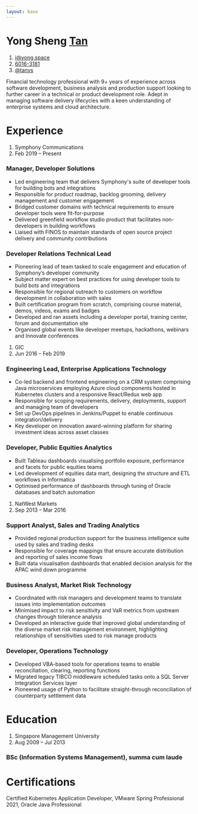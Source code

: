 ```yaml
---
layout: base
---
```


# Yong Sheng <u>Tan</u>
1. <i class="fa-solid fa-envelope"></i> [i@yong.space](mailto:i@yong.space)
2. <i class="fa-solid fa-mobile-screen"></i> [6016-3181](tel:+6560163181)
3. <i class="fa-brands fa-linkedin"></i> [@tanys](//linkedin.com/in/tanys)

Financial technology professional with 9+ years of experience across software development,
business analysis and production support looking to further career in a technical or product
development role. Adept in managing software delivery lifecycles with a keen understanding of
enterprise systems and cloud architecture.

# Experience
1. Symphony Communications
2. Feb 2019 – Present

### Manager, Developer Solutions
* Led engineering team that delivers Symphony's suite of developer tools for building bots and integrations
* Responsible for product roadmap, backlog grooming, delivery management and customer engagement
* Bridged customer domains with technical requirements to ensure developer tools were fit-for-purpose
* Delivered greenfield workflow studio product that facilitates non-developers in building workflows
* Liaised with FINOS to maintain standards of open source project delivery and community contributions

### Developer Relations Technical Lead
* Pioneering lead of team tasked to scale engagement and education of Symphony’s developer community
* Subject matter expert on best practices for using developer tools to build bots and integrations
* Responsible for regional outreach to customers on workflow development in collaboration with sales
* Built certification program from scratch, comprising course material, demos, videos, exams and badges
* Developed and ran assets including a developer portal, training center, forum and documentation site
* Organised global events like developer meetups, hackathons, webinars and Innovate conferences

1. GIC
2. Jun 2016 – Feb 2019

### Engineering Lead, Enterprise Applications Technology
* Co-led backend and frontend engineering on a CRM system comprising Java microservices employing
Azure cloud components hosted in Kubernetes clusters and a responsive React/Redux web app
*  Responsible for scoping requirements, delivery, deployments, support and managing team of developers
*  Set up DevOps pipelines in Jenkins/Puppet to enable continuous integration/delivery
* Key developer on innovation award-winning platform for sharing investment ideas across asset classes

### Developer, Public Equities Analytics
* Built Tableau dashboards visualising portfolio exposure, performance and facets for public equities teams
* Led development of equities data mart, designing the structure and ETL workflows in Informatica
* Optimised performance of dashboards through tuning of Oracle databases and batch automation

1. NatWest Markets
2. Sep 2013 – Mar 2016

### Support Analyst, Sales and Trading Analytics
* Provided regional production support for the business intelligence suite used by sales and trading desks
* Responsible for coverage mappings that ensure accurate distribution and reporting of sales income flows
* Built data visualisation dashboards that enabled decision analysis for the APAC wind down programme

### Business Analyst, Market Risk Technology
* Coordinated with risk managers and development teams to translate issues into implementation outcomes
* Minimised impact to risk sensitivity and VaR metrics from upstream changes through tolerance analysis
* Developed an interactive guide that improved global understanding of the diverse market risk
management environment, highlighting relationships of sensitivities used to risk manage products

### Developer, Operations Technology
* Developed VBA-based tools for operations teams to enable reconciliation, clearing, reporting functions
* Migrated legacy TIBCO middleware scheduled tasks onto a SQL Server Integration Services layer
* Pioneered usage of Python to facilitate straight-through reconciliation of counterparty settlement data

# Education
1. Singapore Management University
2. Aug 2009 – Jul 2013

### BSc (Information Systems Management), summa cum laude

# Certifications
Certified Kubernetes Application Developer, VMware Spring Professional 2021, Oracle Java Professional
